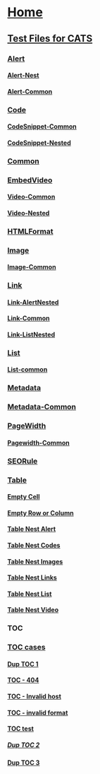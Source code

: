
# [Home](index.md)
## [Test Files for CATS](index.md)
### [Alert](Alert-cases/Index.md)
#### [Alert-Nest](Alert-cases/Alert_Nested.md)
#### [Alert-Common](Alert-cases/Alert_Common.md)
### [Code](CodeSnippet-Cases/Index.md)
#### [CodeSnippet-Common](CodeSnippet-Cases/CodeSnippet_Common.md)
#### [CodeSnippet-Nested](CodeSnippet-Cases/CodeSnippet_Nested.md)
### [Common](Common-Cases/Index.md)
### [EmbedVideo](EmbedVideo-Cases/Index.md)
#### [Video-Common](EmbedVideo-Cases/Video_Common.md)
#### [Video-Nested](EmbedVideo-Cases/Video_Nested.md)
### [HTMLFormat](HTMLFormat-Cases/Index.md)
### [Image](Image-Cases/index.md)
#### [Image-Common](Image-Cases/Image_Common.md)
### [Link](Link-Cases/Index.md)
#### [Link-AlertNested](Link-Cases/Link_AlertNested.md)
#### [Link-Common](Link-Cases/Link_Common.md)
#### [Link-ListNested](Link-Cases/Link_ListNested.md)
### [List](List-Cases/Index.md)
#### [List-common](List-Cases/List.md)
### [Metadata](Metadata-Cases/Index.md)
### [Metadata-Common](Metadata-Cases/Meta.md)
### [PageWidth](PageWidth-Cases/Index.md)
#### [Pagewidth-Common](PageWidth-Cases/Pagewidth.md)
### [SEORule](SEORule-Cases/Index.md)
### [Table](Table-Cases/Index.md)
#### [Empty Cell](Table-Cases/Empty-Cells.md)
#### [Empty Row or Column](Table-Cases/Empty-Row-or-Column.md)
#### [Table Nest Alert](Table-Cases/Table-Nest-Alert.md)
#### [Table Nest Codes](Table-Cases/Table-Nest-Codes.md)
#### [Table Nest Images](Table-Cases/Table-Nest-Images.md)
#### [Table Nest Links](Table-Cases/Table-Nest-Links.md)
#### [Table Nest List](Table-Cases/Table-Nest-List.md)
#### [Table Nest Video](Table-Cases/Table-Nest-Video.md)
### [TOC](TOC-Cases/Index.md)
### [TOC cases](TOC-Cases/TOC-Cases/index.md)
#### [Dup TOC 1](TOC-Cases/TOC-Cases/BrokenTOC-dupTest.md)
#### [TOC - 404](TOC-Cases/TOC-Cases/inde.md)
#### [TOC - Invalid host](https://review.docs.microsoft.com0000/en-us/azure/)
#### [TOC - invalid format](ttps://review.docs.microsoft.com/en-us/azure/)
#### [TOC test](TOC-Cases/TOC-Cases/TOCTest.md)
##### [Dup TOC 2](TOC-Cases/TOC-Cases/BrokenTOC-dupTest.md)
#### [Dup TOC 3](TOC-Cases/TOC-Cases/BrokenTOC-dupTest.md)